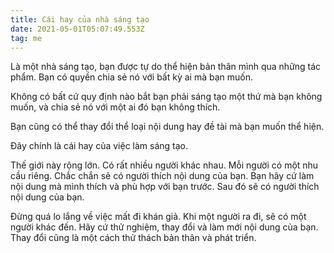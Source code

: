 ```yaml
---
title: Cái hay của nhà sáng tạo
date: 2021-05-01T05:07:49.553Z
tag: me
---
```

Là một nhà sáng tạo, bạn được tự do thể hiện bản thân mình qua những tác phẩm. Bạn có quyền chia sẻ nó với bất kỳ ai mà bạn muốn.

Không có bất cứ quy định nào bắt bạn phải sáng tạo một thứ mà bạn không muốn, và chia sẻ nó với một ai đó bạn không thích.

Bạn cũng có thể thay đổi thể loại nội dung hay đề tài mà bạn muốn thể hiện. 

Đây chính là cái hay của việc làm sáng tạo. 

Thế giới này rộng lớn. Có rất nhiều người khác nhau. Mỗi người có một nhu cầu riêng. Chắc chắn sẽ có người thích nội dung của bạn. Bạn hãy cứ làm nội dung mà mình thích và phù hợp với bạn trước. Sau đó sẽ có người thích nội dung của bạn.

Đừng quá lo lắng về việc mất đi khán giả. Khi một người ra đi, sẽ có một người khác đến. Hãy cứ thử nghiệm, thay đổi và làm mới nội dung của bạn. Thay đổi cũng là một cách thử thách bản thân và phát triển.